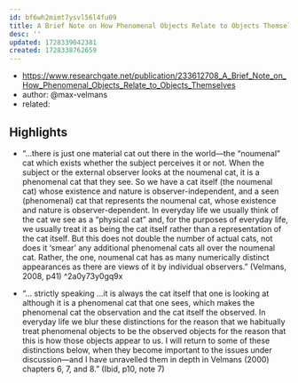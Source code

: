 ```yaml
---
id: bf6wh2mimt7ysvl56l4fu09
title: A Brief Note on How Phenomenal Objects Relate to Objects Themselves
desc: ''
updated: 1728339042381
created: 1728338762659
---
```


- https://www.researchgate.net/publication/233612708_A_Brief_Note_on_How_Phenomenal_Objects_Relate_to_Objects_Themselves
- author: @max-velmans
- related: 

## Highlights

- “…there  is  just  one  material  cat  out  there  in  the  world—the  “noumenal”  cat  which  exists whether the subject perceives it or not.  When the subject or the external observer looks at the noumenal cat, it is a phenomenal cat that they see. So we have a cat itself (the noumenal cat) whose  existence  and  nature  is  observer-independent,  and  a  seen  (phenomenal)  cat  that represents the noumenal cat, whose existence and nature is observer-dependent.  In everyday life we usually think of the cat we see as a “physical cat” and, for the purposes of everyday life, we usually treat it as being the cat itself rather than a representation of the cat itself.  But this does not double the number of actual cats, not does it ‘smear’ any additional phenomenal cats all  over  the  noumenal  cat.  Rather,  the one,  noumenal  cat  has  as  many  numerically  distinct appearances as there are views of it by individual observers.” (Velmans, 2008, p41) ^2a0y73y0gq9x

- “... strictly speaking ...it is always the cat itself that one is looking at although it is a 
phenomenal cat that one sees, which makes the phenomenal cat the observation and the 
cat itself the observed. In everyday life we blur these distinctions for the reason that we 
habitually treat phenomenal objects to be the observed objects for the reason that this is 
how those objects appear to us. I will return to some of these distinctions below, when they 
become important to the issues under discussion—and I have unravelled them in depth in 
Velmans (2000) chapters 6, 7, and 8.”  (Ibid, p10, note 7) 
